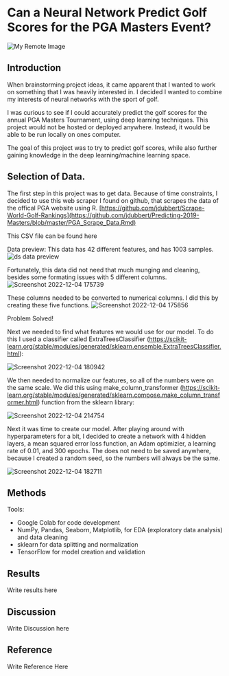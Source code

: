 # Can a Neural Network Predict Golf Scores for the PGA Masters Event?
![My Remote Image](https://www.cbs42.com/wp-content/uploads/sites/81/2020/03/Masters-UPDATED.jpg?w=1920&h=1080&crop=1)
## Introduction
When brainstorming project ideas, it came apparent that I wanted to work on something that I was heavily interested in. I decided I wanted to combine my interests of neural networks with the sport of golf.

I was curious to see if I could accurately predict the golf scores for the annual PGA Masters Tournament, using deep learning techniques. This project would not be hosted or deployed anywhere. Instead, it would be able to be run locally on ones computer. 

The goal of this project was to try to predict golf scores, while also further gaining knowledge in the deep learning/machine learning space.
## Selection of Data.
The first step in this project was to get data. Because of time constraints, I decided to use this web scraper I found on github, that scrapes the data of the offical PGA website using R. [https://github.com/jdubbert/Scrape-World-Golf-Rankings](https://github.com/jdubbert/Predicting-2019-Masters/blob/master/PGA_Scrape_Data.Rmd)

This CSV file can be found here

Data preview:
This data has 42 different features, and has 1003 samples.
![ds data preview](https://user-images.githubusercontent.com/68667116/205520250-e7baa61c-6634-4ce2-a640-11f4560b2242.png)


Fortunately, this data did not need that much munging and cleaning, besides some formating issues with 5 different columns.
![Screenshot 2022-12-04 175739](https://user-images.githubusercontent.com/68667116/205520672-50ae91b8-5042-49c6-8b27-d299e9a7394f.png)

These columns needed to be converted to numerical columns. I did this by creating these five functions.
![Screenshot 2022-12-04 175856](https://user-images.githubusercontent.com/68667116/205520750-59bfa90b-8ae8-47e3-9787-5c293ca58741.png)

Problem Solved!

Next we needed to find what features we would use for our model. To do this I used a classifier called ExtraTreesClassifier (https://scikit-learn.org/stable/modules/generated/sklearn.ensemble.ExtraTreesClassifier.html):


![Screenshot 2022-12-04 180942](https://user-images.githubusercontent.com/68667116/205521313-c4b184d0-c41b-40f8-a5f3-d3760fddbc7b.png)


We then needed to normalize our features, so all of the numbers were on the same scale. We did this using make_column_transformer (https://scikit-learn.org/stable/modules/generated/sklearn.compose.make_column_transformer.html) function from the sklearn library:

![Screenshot 2022-12-04 214754](https://user-images.githubusercontent.com/68667116/205538583-dc5229ff-bc00-4011-a241-11a95fb9a047.png)


Next it was time to create our model. After playing around with hyperparameters for a bit, I decided to create a network with 4 hidden layers, a mean squared error loss function, an Adam optimizier, a learning rate of 0.01, and 300 epochs. The does not need to be saved anywhere, because I created a random seed, so the numbers will always be the same.


![Screenshot 2022-12-04 182711](https://user-images.githubusercontent.com/68667116/205522201-23e7fe78-49e6-437b-b37c-08c63572f56b.png)




## Methods
Tools:
* Google Colab for code development
* NumPy, Pandas, Seaborn, Matplotlib, for EDA (exploratory data analysis) and data cleaning
* sklearn for data splitting and normalization
* TensorFlow for model creation and validation
## Results
Write results here
## Discussion
Write Discussion here
## Reference
Write Reference Here
